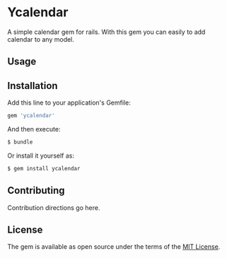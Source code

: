 # Ycalendar
A simple calendar gem for rails.
With this gem you can easily to add calendar to any model.

## Usage


## Installation
Add this line to your application's Gemfile:

```ruby
gem 'ycalendar'
```

And then execute:
```bash
$ bundle
```

Or install it yourself as:
```bash
$ gem install ycalendar
```

## Contributing
Contribution directions go here.

## License
The gem is available as open source under the terms of the [MIT License](http://opensource.org/licenses/MIT).
